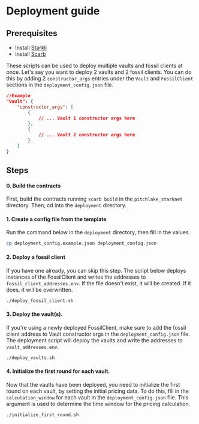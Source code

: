 # Deployment guide

## Prerequisites

- Install [Starkli](https://book.starkli.rs/installation)
- Install [Scarb](https://docs.swmansion.com/scarb/download)

These scripts can be used to deploy multiple vaults and fossil clients at once. 
Let's say you want to deploy 2 vaults and 2 fossil clients. You can do this by adding 2 `constructor_args` entries under the `Vault` and `FossilClient` sections in the `deployment_config.json` file.

```json
//Example
"Vault": {
    "constructor_args": [
        {
            // ... Vault 1 constructor args here
        },
        {
            // ... Vault 2 constructor args here
        }
    ]
}
```
   
## Steps

#### 0. Build the contracts
First, build the contracts running `scarb build` in the `pitchlake_starknet` directory. Then, cd into the `deployment` directory.

#### 1. Create a config file from the template
Run the command below in the `deployment` directory, then fill in the values.
```bash
cp deployment_config.example.json deployment_config.json
```

#### 2. Deploy a fossil client
If you have one already, you can skip this step.
The script below deploys instances of the FossilClient and writes the addresses to `fossil_client_addresses.env`. If the file doesn't exist, it will be created. If it does, it will be overwritten. 
```bash
./deploy_fossil_client.sh
```

#### 3. Deploy the vault(s). 
If you're using a newly deployed FossilClient, make sure to add the fossil client address to Vault constructor args in the `deployment_config.json` file. The deployment script will deploy the vaults and write the addresses to `vault_addresses.env`.
```bash
./deploy_vaults.sh
```

#### 4. Initialize the first round for each vault. 
Now that the vaults have been deployed, you need to initialize the first round on each vault, by setting the initial pricing data. To do this, fill in the `calculation_window` for each vault in the `deployment_config.json` file. This argument is used to determine the time window for the pricing calculation.
```bash
./initialize_first_round.sh
```